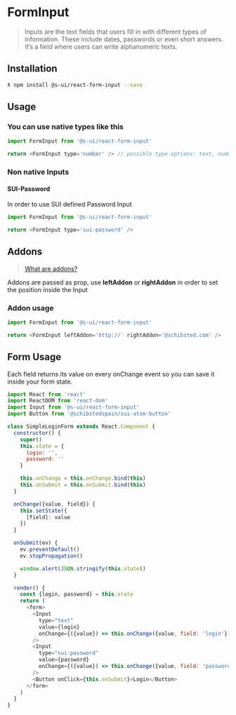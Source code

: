 # FormInput

> Inputs are the text fields that users fill in with different types of information. These include dates, passwords or even short answers. It’s a field where users can write alphanumeric texts.

## Installation

```sh
ƛ npm install @s-ui/react-form-input --save
```

## Usage

### You can use native types like this

```js
import FormInput from '@s-ui/react-form-input'

return <FormInput type='number' /> // possible type options: text, number, date and password
```

### Non native Inputs

#### SUI-Password

In order to use SUI defined Password Input

```js
import FormInput from '@s-ui/react-form-input'

return <FormInput type='sui-password' />
```

## Addons

>[What are addons?](https://paper.dropbox.com/doc/SUI-Input-03mHJFkOCjviSZevsaTwm#:uid=125362683844628624581838&h2=Icons-and-addons-inside-the-in)

Addons are passed as prop, use **leftAddon** or **rightAddon** in order to set the position inside the Input

### Addon usage

```js
import FormInput from '@s-ui/react-form-input'

return <FormInput leftAddon='http://' rightAddon='@schibsted.com' />
```

## Form Usage

Each field returns its value on every onChange event so you can save it inside your form state.

```js
import React from 'react'
import ReactDOM from 'react-dom'
import Input from '@s-ui/react-form-input'
import Button from '@schibstedspain/sui-atom-button'

class SimpleLoginForm extends React.Component {
  constructor() {
    super()
    this.state = {
      login: '',
      password: ''
    }

    this.onChange = this.onChange.bind(this)
    this.onSubmit = this.onSubmit.bind(this)
  }

  onChange({value, field}) {
    this.setState({
      [field]: value
    })
  }

  onSubmit(ev) {
    ev.preventDefault()
    ev.stopPropagation()

    window.alert(JSON.stringify(this.state))
  }

  render() {
    const {login, password} = this.state
    return (
      <form>
        <Input
          type="text"
          value={login}
          onChange={({value}) => this.onChange({value, field: 'login'})}
        />
        <Input
          type="sui-password"
          value={password}
          onChange={({value}) => this.onChange({value, field: 'password'})}
        />
        <Button onClick={this.onSubmit}>Login</Button>
      </form>
    )
  }
}

```
